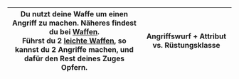 
| Du nutzt deine Waffe um einen Angriff zu machen. Näheres findest du bei [Waffen](app://obsidian.md/Waffen).  <br>Führst du 2 [leichte Waffen](app://obsidian.md/Leicht), so kannst du 2 Angriffe machen, und dafür den Rest deines Zuges Opfern. | Angriffswurf + Attribut vs. Rüstungsklasse |
| ------------------------------------------------------------------------------------------------------------------------------------------------------------------------------------------------------------------------------------------------ | ------------------------------------------ |
